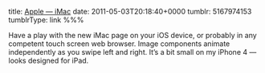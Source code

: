 title: [Apple — iMac](http://www.apple.com/imac/)
date: 2011-05-03T20:18:40+0000
tumblr: 5167974153
tumblrType: link
%%%

Have a play with the new iMac page on your iOS device, or probably in any competent touch screen web browser. Image components animate independently as you swipe left and right. It’s a bit small on my iPhone 4 — looks designed for iPad. 
